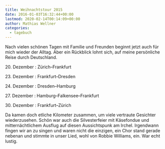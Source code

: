 ```yaml
---
title: Weihnachtstour 2015
date: 2016-01-03T16:32:44+00:00
lastmod: 2020-02-14T00:14:09+00:00
author: Mathias Wellner
categories:
  - tagebuch
---
```

Nach vielen schönen Tagen mit Familie und Freunden beginnt jetzt auch für mich wieder der Alltag. Aber ein Rückblick lohnt sich, auf meine persönliche Reise durch Deutschland. 
<!--more-->

20\. Dezember
:   Zürich&ndash;Frankfurt

23\. Dezember
:   Frankfurt&ndash;Dresden

24\. Dezember
:   Dresden&ndash;Hamburg

27\. Dezember
:   Hamburg&ndash;Falkensee&ndash;Frankfurt

30\. Dezember
:   Frankfurt&ndash;Zürich

Da kamen doch etliche Kilometer zusammen, um viele vertraute Gesichter wiederzusehen. Schön war auch die Silvesterfeier mit Käsefondue und mitternächtlichem Ausflug auf diesen Aussichtspunk am Irchel. Irgendwann fingen wir an zu singen und waren nicht die einzigen, ein Chor stand gerade nebenan und stimmte in unser Lied, wohl von Robbie Williams, ein. War echt lustig.